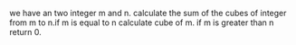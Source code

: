 we have an two integer m and n. calculate the sum of the cubes of integer from m to n.if m is equal to n calculate cube of m. if m is greater than n return 0.
